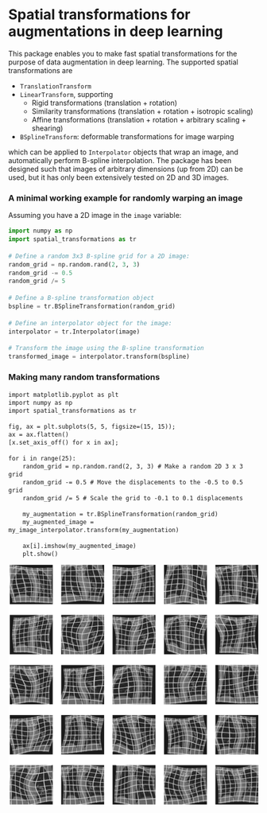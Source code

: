 # Spatial transformations for augmentations in deep learning

This package enables you to make fast spatial transformations for the purpose of data augmentation in deep learning. The supported spatial transformations are

* `TranslationTransform`
* `LinearTransform`, supporting
    * Rigid transformations (translation + rotation)
    * Similarity transformations (translation + rotation + isotropic scaling)
    * Affine transformations (translation + rotation + arbitrary scaling + shearing)
* `BSplineTransform`: deformable transformations for image warping

which can be applied to `Interpolator` objects that wrap an image, and automatically perform B-spline interpolation. The package has been designed such that images of arbitrary dimensions (up from 2D) can be used, but it has only been extensively tested on 2D and 3D images.

### A minimal working example for randomly warping an image

Assuming you have a 2D image in the `image` variable:

```python
import numpy as np
import spatial_transformations as tr

# Define a random 3x3 B-spline grid for a 2D image:
random_grid = np.random.rand(2, 3, 3)
random_grid -= 0.5
random_grid /= 5

# Define a B-spline transformation object
bspline = tr.BSplineTransformation(random_grid)

# Define an interpolator object for the image:
interpolator = tr.Interpolator(image)

# Transform the image using the B-spline transformation
transformed_image = interpolator.transform(bspline)
```

### Making many random transformations

```
import matplotlib.pyplot as plt
import numpy as np
import spatial_transformations as tr

fig, ax = plt.subplots(5, 5, figsize=(15, 15));
ax = ax.flatten()
[x.set_axis_off() for x in ax];

for i in range(25):
    random_grid = np.random.rand(2, 3, 3) # Make a random 2D 3 x 3 grid
    random_grid -= 0.5 # Move the displacements to the -0.5 to 0.5 grid
    random_grid /= 5 # Scale the grid to -0.1 to 0.1 displacements

    my_augmentation = tr.BSplineTransformation(random_grid)
    my_augmented_image = my_image_interpolator.transform(my_augmentation)

    ax[i].imshow(my_augmented_image)
    plt.show()
```

![](examples.png)
